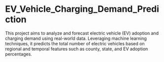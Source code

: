 # EV_Vehicle_Charging_Demand_Prediction
This project aims to analyze and forecast electric vehicle (EV) adoption and charging demand using real-world data. Leveraging machine learning techniques, it predicts the total number of electric vehicles based on regional and temporal features such as county, state, and EV adoption percentages.
